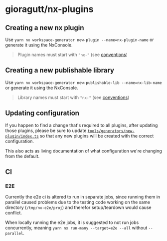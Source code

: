 # gioragutt/nx-plugins

## Creating a new nx plugin

Use `yarn nx workspace-generator new-plugin --name=nx-plugin-name` or generate it using the NxConsole.

> Plugin names must start with `"nx-"` (see [conventions](docs/conventions.md))

## Creating a new publishable library

Use `yarn nx workspace-generator new-publishable-lib --name=nx-lib-name` or generate it using the NxConsole.

> Library names must start with `"nx-"` (see [conventions](docs/conventions.md))

## Updating configuration

If you happen to find a change that's required to all plugins, after updating those plugins, please be sure to update [`tools/generators/new-plugin/index.ts`](tools/generators/new-plugin/index.ts) so that any new plugins will be created with the correct configuration.

This also acts as living documentation of what configuration we're changing from the default.

## CI

### E2E

Currently the e2e ci is altered to run in separate jobs, since running them in parallel caused problems due to the testing code working on the same directory (`/tmp/nx-e2e/proj`) and therefor setup/teardown would cause conflict.

When locally running the e2e jobs, it is suggested to not run jobs concurrently, meaning `yarn nx run-many --target=e2e --all` without `--parallel`.
